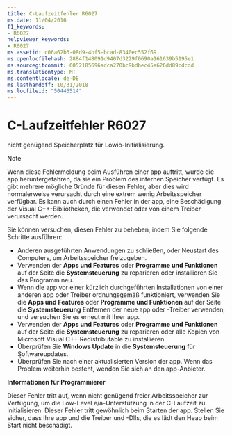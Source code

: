 ```yaml
---
title: C-Laufzeitfehler R6027
ms.date: 11/04/2016
f1_keywords:
- R6027
helpviewer_keywords:
- R6027
ms.assetid: c06a62b3-08d9-4bf5-bcad-8340ec552f69
ms.openlocfilehash: 2884f148091d9407d3229f0690a161639b5195e1
ms.sourcegitcommit: 6052185696adca270bc9bdbec45a626dd89cdcdd
ms.translationtype: MT
ms.contentlocale: de-DE
ms.lasthandoff: 10/31/2018
ms.locfileid: "50446514"
---
```

# <a name="c-runtime-error-r6027"></a>C-Laufzeitfehler R6027

nicht genügend Speicherplatz für Lowio-Initialisierung.

> [!NOTE]
> Wenn diese Fehlermeldung beim Ausführen einer app auftritt, wurde die app heruntergefahren, da sie ein Problem des internen Speicher verfügt. Es gibt mehrere mögliche Gründe für diesen Fehler, aber dies wird normalerweise verursacht durch eine extrem wenig Arbeitsspeicher verfügbar. Es kann auch durch einen Fehler in der app, eine Beschädigung der Visual C++-Bibliotheken, die verwendet oder von einem Treiber verursacht werden.
>
> Sie können versuchen, diesen Fehler zu beheben, indem Sie folgende Schritte ausführen:
>
> - Anderen ausgeführten Anwendungen zu schließen, oder Neustart des Computers, um Arbeitsspeicher freizugeben.
> - Verwenden der **Apps und Features** oder **Programme und Funktionen** auf der Seite die **Systemsteuerung** zu reparieren oder installieren Sie das Programm neu.
> - Wenn die app vor einer kürzlich durchgeführten Installationen von einer anderen app oder Treiber ordnungsgemäß funktioniert, verwenden Sie die **Apps und Features** oder **Programme und Funktionen** auf der Seite die **Systemsteuerung** Entfernen der neue app oder -Treiber verwenden, und versuchen Sie es erneut mit Ihrer app.
> - Verwenden der **Apps und Features** oder **Programme und Funktionen** auf der Seite die **Systemsteuerung** zu reparieren oder alle Kopien von Microsoft Visual C++ Redistributable zu installieren.
> - Überprüfen Sie **Windows Update** in die **Systemsteuerung** für Softwareupdates.
> - Überprüfen Sie nach einer aktualisierten Version der app. Wenn das Problem weiterhin besteht, wenden Sie sich an den app-Anbieter.

**Informationen für Programmierer**

Dieser Fehler tritt auf, wenn nicht genügend freier Arbeitsspeicher zur Verfügung, um die Low-Level e/a-Unterstützung in der C-Laufzeit zu initialisieren. Dieser Fehler tritt gewöhnlich beim Starten der app. Stellen Sie sicher, dass Ihre app und die Treiber und -Dlls, die es lädt den Heap beim Start nicht beschädigt.